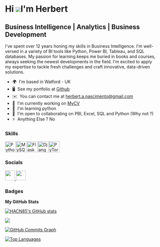 Hi ![](https://user-images.githubusercontent.com/18350557/176309783-0785949b-9127-417c-8b55-ab5a4333674e.gif)I'm Herbert
==========================================================================================================================================

Business Intelligence | Analytics | Business Development
--------------------------------------------------------

I've spent over 12 years honing my skills in Business Intelligence. I'm well-versed in a variety of BI tools like Python, Power BI, Tableau, and SQL databases. My passion for learning keeps me buried in books and courses, always seeking the newest developments in the field. I'm excited to apply my expertise to tackle fresh challenges and craft innovative, data-driven solutions. 

* 🌍  I'm based in Watford - UK
* 🖥️  See my portfolio at [Github](http://github.com/HACN85?tab=repositories)
* ✉️  You can contact me at [herbert.a.nascimento@gmail.com](mailto:herbert.a.nascimento@gmail.com)
* 🚀  I'm currently working on [MyCV](http://herbertcv.streamlit.app)
* 🧠  I'm learning python
* 🤝  I'm open to collaborating on PBI, Excel, SQL and Python (Why not ?)
* ⚡  Anything Else ? No

### Skills


<p align="left">
<a href="https://www.python.org/" target="_blank" rel="noreferrer"><img src="https://raw.githubusercontent.com/danielcranney/readme-generator/main/public/icons/skills/python-colored.svg" width="36" height="36" alt="Python" /></a><a href="https://www.mysql.com/" target="_blank" rel="noreferrer"><img src="https://raw.githubusercontent.com/danielcranney/readme-generator/main/public/icons/skills/mysql-colored.svg" width="36" height="36" alt="MySQL" /></a><a href="https://flask.palletsprojects.com/en/2.0.x/" target="_blank" rel="noreferrer"><img src="https://raw.githubusercontent.com/danielcranney/readme-generator/main/public/icons/skills/flask-colored.svg" width="36" height="36" alt="Flask" /></a><a href="https://www.djangoproject.com/" target="_blank" rel="noreferrer"><img src="https://raw.githubusercontent.com/danielcranney/readme-generator/main/public/icons/skills/django-colored.svg" width="36" height="36" alt="Django" /></a><a href="https://pytorch.org/" target="_blank" rel="noreferrer"><img src="https://raw.githubusercontent.com/danielcranney/readme-generator/main/public/icons/skills/pytorch-colored.svg" width="36" height="36" alt="PyTorch" /></a>
</p>


### Socials

<p align="left"> <a href="https://www.github.com/HACN85" target="_blank" rel="noreferrer"> <picture> <source media="(prefers-color-scheme: dark)" srcset="https://raw.githubusercontent.com/danielcranney/readme-generator/main/public/icons/socials/github-dark.svg" /> <source media="(prefers-color-scheme: light)" srcset="https://raw.githubusercontent.com/danielcranney/readme-generator/main/public/icons/socials/github.svg" /> <img src="https://raw.githubusercontent.com/danielcranney/readme-generator/main/public/icons/socials/github.svg" width="32" height="32" /> </picture> </a> <a href="https://www.linkedin.com/in/herbert-nascimento-017848a/" target="_blank" rel="noreferrer"> <picture> <source media="(prefers-color-scheme: dark)" srcset="https://raw.githubusercontent.com/danielcranney/readme-generator/main/public/icons/socials/linkedin-dark.svg" /> <source media="(prefers-color-scheme: light)" srcset="https://raw.githubusercontent.com/danielcranney/readme-generator/main/public/icons/socials/linkedin.svg" /> <img src="https://raw.githubusercontent.com/danielcranney/readme-generator/main/public/icons/socials/linkedin.svg" width="32" height="32" /> </picture> </a></p>

### Badges

<b>My GitHub Stats</b>

<a href="http://www.github.com/HACN85"><img src="https://github-readme-stats.vercel.app/api?username=HACN85&show_icons=true&hide=&count_private=true&title_color=0891b2&text_color=ffffff&icon_color=0891b2&bg_color=1c1917&hide_border=true&show_icons=true" alt="HACN85's GitHub stats" /></a>

<a href="http://www.github.com/HACN85"><img src="https://github-readme-streak-stats.herokuapp.com/?user=HACN85&stroke=ffffff&background=1c1917&ring=0891b2&fire=0891b2&currStreakNum=ffffff&currStreakLabel=0891b2&sideNums=ffffff&sideLabels=ffffff&dates=ffffff&hide_border=true" /></a>

<a href="http://www.github.com/HACN85"><img src="https://github-readme-activity-graph.cyclic.app/graph?username=HACN85&bg_color=1c1917&color=ffffff&line=0891b2&point=ffffff&area_color=1c1917&area=true&hide_border=true&custom_title=GitHub%20Commits%20Graph" alt="GitHub Commits Graph" /></a>

<a href="https://github.com/HACN85" align="left"><img src="https://github-readme-stats.vercel.app/api/top-langs/?username=HACN85&langs_count=10&title_color=0891b2&text_color=ffffff&icon_color=0891b2&bg_color=1c1917&hide_border=true&locale=en&custom_title=Top%20%Languages" alt="Top Languages" /></a>
